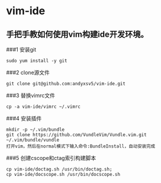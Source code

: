# vim-ide
## 手把手教如何使用vim构建ide开发环境。
###1 安装git
```
sudo yum install -y git
```
###2 clone源文件
```
git clone git@github.com:andyxsv5/vim-ide.git
```
###3 替换vimrc文件
```
cp -a vim-ide/vimrc ~/.vimrc
```
###4 安装插件
```
mkdir -p ~/.vim/bundle
git clone https://github.com/VundleVim/Vundle.vim.git ~/.vim/bundle/vundle
打开vim，然后在normal模式下输入命令:BundleInstall，自动安装完成
```
###5 创建cscope和ctag索引构建脚本
```
cp vim-ide/doctag.sh /usr/bin/doctag.sh;
cp vim-ide/docscope.sh /usr/bin/docscope.sh
```
